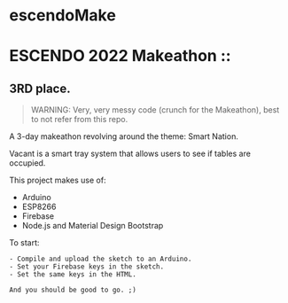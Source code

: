 # escendoMake

# ESCENDO 2022 Makeathon ::
## 3RD place.

> WARNING: Very, very messy code (crunch for the Makeathon), best to not refer from this repo. 

A 3-day makeathon revolving around the theme: Smart Nation.

Vacant is a smart tray system that allows users to see if tables are occupied. 

This project makes use of:
- Arduino
- ESP8266
- Firebase
- Node.js and Material Design Bootstrap

To start:
```
- Compile and upload the sketch to an Arduino.
- Set your Firebase keys in the sketch.
- Set the same keys in the HTML.

And you should be good to go. ;)
```
